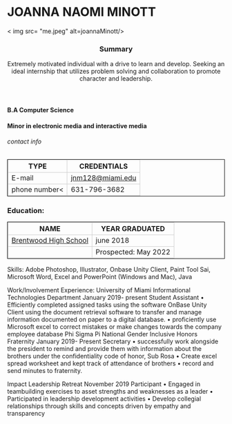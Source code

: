 <!DOCTYPR html>

   <meta charset="utf.8">

<title>Quorra's Software Shack</title>
<style>
td,th{border: 1px solid#CCC;}
table{border: 1px solid black;}
</style>
</head>
<body>
	<h1>JOANNA NAOMI MINOTT</h1>
	

< img src= "me.jpeg" alt=joannaMinott/>	
<header>
<h3>Summary</h3> 
<p> Extremely motivated individual with a drive to learn and develop. Seeking an ideal internship that utilizes problem solving and collaboration to promote character and leadership.</p>
</header>
<h4>B.A Computer Science </h4>  									   
<h4>Minor in electronic media and interactive media</h4>	

<h6>contact info</h6>
<table>
<tr>
<th> TYPE</th>
<th> CREDENTIALS</th>
</tr>
<tr>
<td>E-mail</td>
<td><a href="https://outlook.office.com/mail/inbox"> jnm128@miami.edu</a></td> 
</tr>
<tr>
<td>phone number<</td>
<td>631-796-3682</td>
</tr>
</table>

<h3>Education:</h3>
<table>
<tr>
<th>NAME</th>
<th>YEAR GRADUATED</th>
</tr>
<tr>
<td><a href= "https://bhs.bufsd.org/home">Brentwood High School</a></td>
<td>june 2018</td>
</tr>
<tr>
<td> <a href="https://welcome.miami.edu/" University of Miami</a></td>
<td>Prospected: May 2022</td>
</tr>
</table>
							                                                                                                                                                   
Skills: 
Adobe Photoshop, Illustrator, Onbase Unity Client, Paint Tool Sai, Microsoft Word, Excel and PowerPoint
(Windows and Mac), Java 

Work/Involvement Experience:
University of Miami Informational Technologies Department                                      January 2019- present
Student Assistant 
•	Efficiently completed assigned tasks using the software OnBase Unity Client using the document retrieval software to transfer and manage information documented on paper to a digital database.
•	proficiently use Microsoft excel to correct mistakes or make changes towards the company employee database
Phi Sigma Pi National Gender Inclusive Honors Fraternity       			        January 2019- Present 
Secretary
•	successfully work alongside the president to remind and provide them with information about the brothers under the confidentiality code of honor, Sub Rosa
•	Create excel spread worksheet and kept track of attendance of brothers
•	record and send minutes to fraternity. 



Impact Leadership Retreat						                              November 2019
Participant
•	Engaged in teambuilding exercises to asset strengths and weaknesses as a leader
•	Participated in leadership development activities 
•	Develop collegial relationships through skills and concepts driven by empathy and transparency















</body>
</html>
